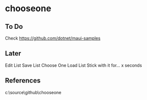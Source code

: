 # chooseone

## To Do
Check https://github.com/dotnet/maui-samples



## Later
Edit List
Save List
Choose One
Load List
Stick with it for... x seconds

## References
c:\source\github\chooseone